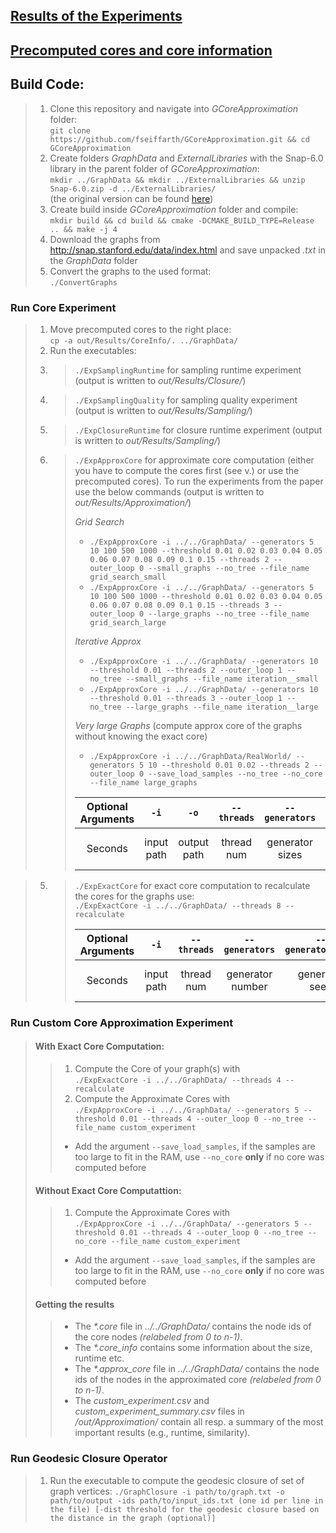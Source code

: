 
## [Results of the Experiments](out/Results/)

## [Precomputed cores and core information](out/Results/CoreInfo/)

## Build Code:

> 1. Clone this repository and navigate into *GCoreApproximation* folder: <br> ```git clone https://github.com/fseiffarth/GCoreApproximation.git && cd GCoreApproximation```
> 2. Create folders *GraphData* and *ExternalLibraries* with the Snap-6.0 library in the parent folder of *GCoreApproximation*: <br> ```mkdir ../GraphData && mkdir ../ExternalLibraries && unzip Snap-6.0.zip -d ../ExternalLibraries/``` <br> (the original version can be found [here](http://snap.stanford.edu/releases/Snap-6.0.zip))
> 3. Create build inside *GCoreApproximation* folder and compile:
   <br> ```mkdir build && cd build && cmake -DCMAKE_BUILD_TYPE=Release .. && make -j 4```
> 4. Download the graphs from http://snap.stanford.edu/data/index.html and save unpacked *.txt* in the *GraphData* folder
> 5. Convert the graphs to the used format: <br> ```./ConvertGraphs```
   

### Run Core Experiment

> 1. Move precomputed cores to the right place: <br> ```cp -a out/Results/CoreInfo/. ../GraphData/```
> 2. Run the executables:
>   1. > ```./ExpSamplingRuntime``` for sampling runtime experiment (output is written to *out/Results/Closure/*)
>   2. > ```./ExpSamplingQuality``` for sampling quality experiment (output is written to *out/Results/Sampling/*)
>   3. > ```./ExpClosureRuntime``` for closure runtime experiment   (output is written to *out/Results/Sampling/*)
>   4. > ```./ExpApproxCore``` for approximate core computation (either you have to compute the cores first (see v.) or use the precomputed cores). To run the experiments from the paper use the below commands (output is written to *out/Results/Approximation/*)
>       > 
>      > *Grid Search*
>      >  - ```./ExpApproxCore -i ../../GraphData/ --generators 5 10 100 500 1000 --threshold 0.01 0.02 0.03 0.04 0.05 0.06 0.07 0.08 0.09 0.1 0.15 --threads 2 --outer_loop 0 --small_graphs --no_tree --file_name grid_search_small```
>      >  - ```./ExpApproxCore -i ../../GraphData/ --generators 5 10 100 500 1000 --threshold 0.01 0.02 0.03 0.04 0.05 0.06 0.07 0.08 0.09 0.1 0.15 --threads 3 --outer_loop 0 --large_graphs --no_tree --file_name grid_search_large```
>      >
>      >*Iterative Approx*
>      >  - ```./ExpApproxCore -i ../../GraphData/ --generators 10 --threshold 0.01 --threads 2 --outer_loop 1 --no_tree --small_graphs --file_name iteration__small```
>      >  - ```./ExpApproxCore -i ../../GraphData/ --generators 10 --threshold 0.01 --threads 3 --outer_loop 1 --no_tree --large_graphs --file_name iteration__large```
>      >
>      >*Very large Graphs* (compute approx core of the graphs without knowing the exact core)
>      >  - ```./ExpApproxCore -i ../../GraphData/RealWorld/ --generators 5 10 --threshold 0.01 0.02 --threads 2 --outer_loop 0 --save_load_samples --no_tree --no_core --file_name large_graphs```
>      >
>      >| Optional Arguments | ```-i```  | ```-o```  | ```--threads```  | ```--generators``` | ```--generator_seed``` | ```--threshold``` | ```--core_iterations```  | ```--samples``` | ```--sample_seed```  | ```--max_nodes``` | ```--max_edges``` |
>      >| :---:   | :-: | :-: | :-: | :------------: | :-----------------: | :------------------: | :------------------: | :------------: | :------------: | :------------: | :------------: |
>      >| Seconds | input path | output path | thread num | generator sizes | generator seed | threshold sizes | iterations of the core | number of samples | sample seed | max graph size | max graph edges |
      
>   5. > ```./ExpExactCore``` for exact core computation to recalculate the cores for the graphs use: <br> ```./ExpExactCore -i ../../GraphData/ --threads 8 --recalculate```
>      >
>      >   | Optional Arguments | ```-i```  | ```--threads```  | ```--generators``` | ```--generator_seed``` | ```--core_iterations``` | ```--max_nodes``` | ```--max_edges``` |
>      >   | :---:   | :-: | :-: | :------------: | :-----------------: | :------------------: | :------------: | :------------: |
>      >   | Seconds | input path | thread num | generator number | generator seed | iterations of the core | max graph size | max graph edges |
       

### Run Custom Core Approximation Experiment

>#### With Exact Core Computation:
>>1.  Compute the Core of your graph(s) with <br> ```./ExpExactCore -i ../../GraphData/ --threads 4 --recalculate```
>>2.  Compute the Approximate Cores with <br> ```./ExpApproxCore -i ../../GraphData/ --generators 5 --threshold 0.01 --threads 4 --outer_loop 0 --no_tree --file_name custom_experiment```
>>- Add the argument ```--save_load_samples```, if the samples are too large to fit in the RAM, use ```--no_core``` **only** if no core was computed before
>#### Without Exact Core Computattion:
>>1.  Compute the Approximate Cores with <br> ```./ExpApproxCore -i ../../GraphData/ --generators 5 --threshold 0.01 --threads 4 --outer_loop 0 --no_tree --no_core --file_name custom_experiment```
>>- Add the argument ```--save_load_samples```, if the samples are too large to fit in the RAM, use ```--no_core``` **only** if no core was computed before
>#### Getting the results
>>- The _*.core_ file in _../../GraphData/_ contains the node ids of the core nodes *(relabeled from 0 to n-1)*. 
>>- The _*.core_info_ contains some information about the size, runtime etc.
>>- The _*.approx_core_ file in _../../GraphData/_ contains the node ids of the nodes in the approximated core *(relabeled from 0 to n-1)*.
>>- The _custom_experiment.csv_ and *custom_experiment_summary.csv* files in */out/Approximation/* contain all resp. a summary of the most important results (e.g., runtime, similarity).


### Run Geodesic Closure Operator

>1.  Run the executable to compute the geodesic closure of set of graph vertices:
>    ```./GraphClosure -i path/to/graph.txt -o path/to/output -ids path/to/input_ids.txt (one id per line in the file) [-dist threshold for the geodesic closure based on the distance in the graph (optional)]```


       

